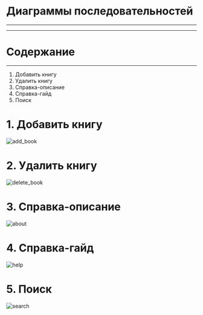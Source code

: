 # Диаграммы последовательностей
***
***
# Содержание 
_____
1. Добавить книгу
2. Удалить книгу
3. Справка-описание
4. Справка-гайд
5. Поиск

# 1. Добавить книгу

![add_book](https://user-images.githubusercontent.com/39530536/47421945-51a49780-d78a-11e8-88e3-f0009e374d0a.png)


# 2. Удалить книгу 

![delete_book](https://user-images.githubusercontent.com/39530536/47421952-536e5b00-d78a-11e8-984f-12dc0f4937cc.png)


# 3. Справка-описание

![about](https://user-images.githubusercontent.com/39530536/47421968-56694b80-d78a-11e8-8d35-5c7e1f802365.png)

# 4. Справка-гайд

![help](https://user-images.githubusercontent.com/39530536/47421973-58330f00-d78a-11e8-9f7c-dc1204711c0d.png)
# 5. Поиск

![search](https://user-images.githubusercontent.com/39530536/47421978-59fcd280-d78a-11e8-9f23-f9e52dca3378.png)
